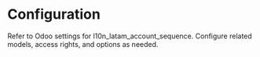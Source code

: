 # Configuration

Refer to Odoo settings for l10n_latam_account_sequence. Configure related models, access rights, and options as needed.
